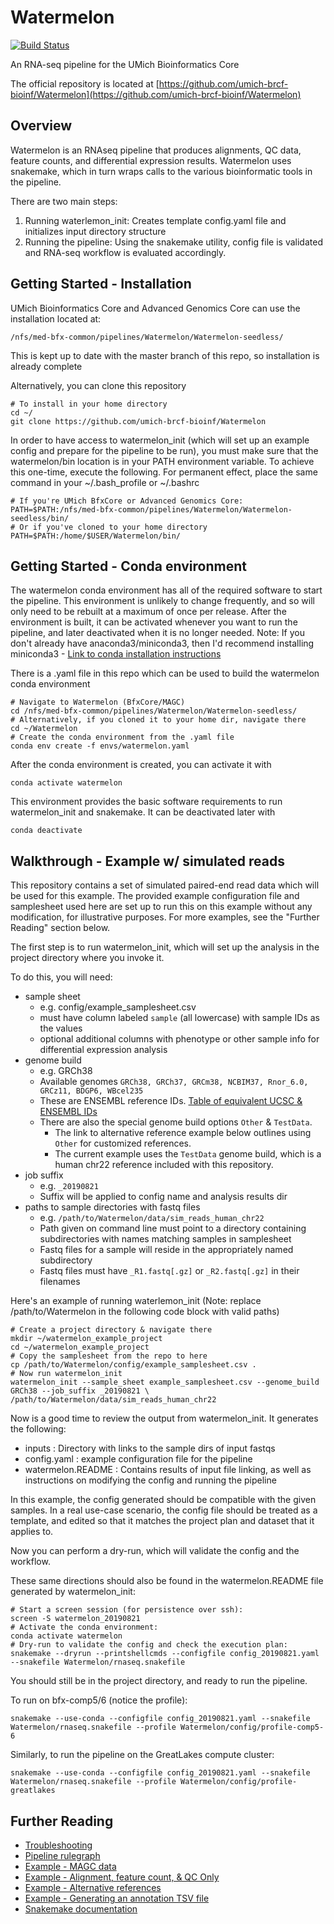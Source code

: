 # Watermelon

[![Build Status](https://travis-ci.com/umich-brcf-bioinf/Watermelon.svg?token=dKagrFefps7qvBArd5yE&branch=master)](https://travis-ci.com/umich-brcf-bioinf/Watermelon)

An RNA-seq pipeline for the UMich Bioinformatics Core

The official repository is located at [https://github.com/umich-brcf-bioinf/Watermelon](https://github.com/umich-brcf-bioinf/Watermelon)

## Overview

Watermelon is an RNAseq pipeline that produces alignments, QC data, feature counts, and differential expression results.
Watermelon uses snakemake, which in turn wraps calls to the various bioinformatic tools in the pipeline.

There are two main steps:

1. Running waterlemon_init: Creates template config.yaml file and initializes input directory structure
2. Running the pipeline: Using the snakemake utility, config file is validated and RNA-seq workflow is evaluated accordingly.

## Getting Started - Installation

UMich Bioinformatics Core and Advanced Genomics Core can use the installation located at:

    /nfs/med-bfx-common/pipelines/Watermelon/Watermelon-seedless/

This is kept up to date with the master branch of this repo, so installation is already complete

Alternatively, you can clone this repository

    # To install in your home directory
    cd ~/
    git clone https://github.com/umich-brcf-bioinf/Watermelon

In order to have access to watermelon_init (which will set up an example config and prepare for the pipeline to be run),
you must make sure that the watermelon/bin location is in your PATH environment variable.
To achieve this one-time, execute the following. For permanent effect, place the same command in your ~/.bash_profile or ~/.bashrc

    # If you're UMich BfxCore or Advanced Genomics Core:
    PATH=$PATH:/nfs/med-bfx-common/pipelines/Watermelon/Watermelon-seedless/bin/
    # Or if you've cloned to your home directory
    PATH=$PATH:/home/$USER/Watermelon/bin/

## Getting Started - Conda environment

The watermelon conda environment has all of the required software to start the pipeline. This environment is unlikely to change frequently, and so will only need to be rebuilt at a maximum of once per release. After the environment is built, it can be activated whenever you want to run the pipeline, and later deactivated when it is no longer needed.
Note: If you don't already have anaconda3/miniconda3, then I'd recommend installing miniconda3 - [Link to conda installation instructions](https://conda.io/projects/conda/en/latest/user-guide/install/index.html)

There is a .yaml file in this repo which can be used to build the watermelon conda environment

    # Navigate to Watermelon (BfxCore/MAGC)
    cd /nfs/med-bfx-common/pipelines/Watermelon/Watermelon-seedless/
    # Alternatively, if you cloned it to your home dir, navigate there
    cd ~/Watermelon
    # Create the conda environment from the .yaml file
    conda env create -f envs/watermelon.yaml

After the conda environment is created, you can activate it with

    conda activate watermelon

This environment provides the basic software requirements to run watermelon_init and snakemake. It can be deactivated later with

    conda deactivate

## Walkthrough - Example w/ simulated reads

This repository contains a set of simulated paired-end read data which will be used for this example. The provided example configuration file and samplesheet used here are set up to run this on this example without any modification, for illustrative purposes. For more examples, see the "Further Reading" section below.

The first step is to run watermelon_init, which will set up the analysis in the project directory where you invoke it.

To do this, you will need:

* sample sheet
  * e.g. config/example_samplesheet.csv
  * must have column labeled `sample` (all lowercase) with sample IDs as the values
  * optional additional columns with phenotype or other sample info for differential expression analysis
* genome build
  * e.g. GRCh38
  * Available genomes `GRCh38, GRCh37, GRCm38, NCBIM37, Rnor_6.0, GRCz11, BDGP6, WBcel235`
  * These are ENSEMBL reference IDs. [Table of equivalent UCSC  & ENSEMBL IDs](doc/Equivalence_UCSC_ENSEMBL.md)
  * There are also the special genome build options `Other` & `TestData`.
    * The link to alternative reference example below outlines using `Other` for customized references.
    * The current example uses the `TestData` genome build, which is a human chr22 reference included with this repository.
* job suffix
  * e.g. `_20190821`
  * Suffix will be applied to config name and analysis results dir
* paths to sample directories with fastq files
  * e.g. `/path/to/Watermelon/data/sim_reads_human_chr22`
  * Path given on command line must point to a directory containing subdirectories with names matching samples in samplesheet
  * Fastq files for a sample will reside in the appropriately named subdirectory
  * Fastq files must have `_R1.fastq[.gz]` or `_R2.fastq[.gz]` in their filenames


Here's an example of running waterlemon_init (Note: replace /path/to/Watermelon in the following code block with valid paths)

    # Create a project directory & navigate there
    mkdir ~/watermelon_example_project
    cd ~/watermelon_example_project
    # Copy the samplesheet from the repo to here
    cp /path/to/Watermelon/config/example_samplesheet.csv .
    # Now run watermelon_init
    watermelon_init --sample_sheet example_samplesheet.csv --genome_build GRCh38 --job_suffix _20190821 \
    /path/to/Watermelon/data/sim_reads_human_chr22

Now is a good time to review the output from watermelon_init. It generates the following:

* inputs : Directory with links to the sample dirs of input fastqs
* config.yaml : example configuration file for the pipeline
* watermelon.README : Contains results of input file linking, as well as instructions on modifying the config and running the pipeline

In this example, the config generated should be compatible with the given samples. In a real use-case scenario, the config file should be treated as a template, and edited so that it matches the project plan and dataset that it applies to.

Now you can perform a dry-run, which will validate the config and the workflow.

These same directions should also be found in the watermelon.README file generated by watermelon_init:

    # Start a screen session (for persistence over ssh):
    screen -S watermelon_20190821
    # Activate the conda environment:
    conda activate watermelon
    # Dry-run to validate the config and check the execution plan:
    snakemake --dryrun --printshellcmds --configfile config_20190821.yaml --snakefile Watermelon/rnaseq.snakefile

You should still be in the project directory, and ready to run the pipeline.

To run on bfx-comp5/6 (notice the profile):

    snakemake --use-conda --configfile config_20190821.yaml --snakefile Watermelon/rnaseq.snakefile --profile Watermelon/config/profile-comp5-6

Similarly, to run the pipeline on the GreatLakes compute cluster:

    snakemake --use-conda --configfile config_20190821.yaml --snakefile Watermelon/rnaseq.snakefile --profile Watermelon/config/profile-greatlakes

## Further Reading

* [Troubleshooting](doc/troubleshooting.md)
* [Pipeline rulegraph](doc/rulegraph.svg)
* [Example - MAGC data](doc/example_magc_data.md)
* [Example - Alignment, feature count, & QC Only](doc/example_align_qc_only.md)
* [Example - Alternative references](doc/example_alt_refs.md)
* [Example - Generating an annotation TSV file](doc/generating_annotation_tsv.md)
* [Snakemake documentation](https://snakemake.readthedocs.io/en/stable/)
